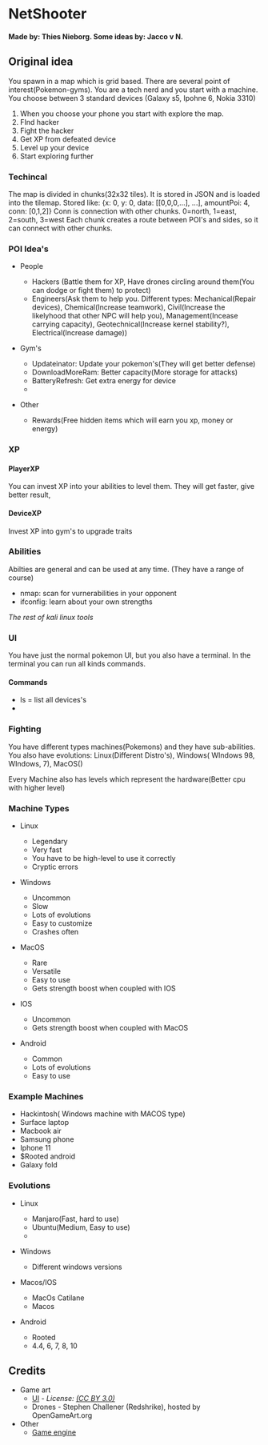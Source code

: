# NetShooter
#### Made by: Thies Nieborg. Some ideas by: Jacco v N.

## Original idea
You spawn in a map which is grid based. There are several point of interest(Pokemon-gyms).
You are a tech nerd and you start with a machine. You choose between 3 standard devices (Galaxy s5, Ipohne 6, Nokia 3310)
1. When you choose your phone you start with explore the map.
2. FInd hacker
3. Fight the hacker
4. Get XP from defeated device
5. Level up your device
6. Start exploring further

### Techincal
The map is divided in chunks(32x32 tiles). It is stored in JSON and is loaded into the tilemap.
Stored like: {x: 0, y: 0, data: [[0,0,0,...], ...], amountPoi: 4, conn: [0,1,2]}
Conn is connection with other chunks. 0=north, 1=east, 2=south, 3=west
Each chunk creates a route between POI's and sides, so it can connect with other chunks.


### POI Idea's
* People
  * Hackers (Battle them for XP, Have drones circling around them(You can dodge or fight them) to protect)
  * Engineers(Ask them to help you. Different types: Mechanical(Repair devices), Chemical(Increase teamwork), Civil(Increase the likelyhood that other NPC will help you), Management(Incease carrying capacity), Geotechnical(Increase kernel stability?), Electrical(Increase damage))
  
* Gym's
  * Updateinator: Update your pokemon's(They will get better defense)
  * DownloadMoreRam: Better capacity(More storage for attacks)
  * BatteryRefresh: Get extra energy for device
  * 

* Other
  * Rewards(Free hidden items which will earn you xp, money or energy)


### XP
#### PlayerXP
You can invest XP into your abilities to level them. They will get faster, give better result, 

#### DeviceXP
Invest XP into gym's to upgrade traits

### Abilities
Abilties are general and can be used at any time. (They have a range of course)
* nmap: scan for vurnerabilities in your opponent
* ifconfig: learn about your own strengths

*The rest of kali linux tools*

### UI
You have just the normal pokemon UI, but you also have a terminal.
In the terminal you can run all kinds commands.
#### Commands
* ls = list all devices's
* 

### Fighting
You have different types machines(Pokemons) and they have sub-abilities.
You also have evolutions: Linux(Different Distro's), Windows( WIndows 98, WIndows, 7), MacOS()

Every Machine also has levels which represent the hardware(Better cpu with higher level)

### Machine Types
* Linux
    * Legendary
    * Very fast
    * You have to be high-level to use it correctly
    * Cryptic errors

* Windows
    * Uncommon
    * Slow
    * Lots of evolutions
    * Easy to customize
    * Crashes often

* MacOS
    * Rare
    * Versatile
    * Easy to use
    * Gets strength boost when coupled with IOS
   
 * IOS
    * Uncommon
    * Gets strength boost when coupled with MacOS
    
* Android
    * Common
    * Lots of evolutions
    * Easy to use
    
### Example Machines
* Hackintosh( Windows machine with MACOS type)
* Surface laptop
* Macbook air
* Samsung phone
* Iphone 11
* $Rooted android
* Galaxy fold


### Evolutions
* Linux
    * Manjaro(Fast, hard to use)
    * Ubuntu(Medium, Easy to use)
    * 

* Windows
    * Different windows versions
    
* Macos/IOS
    * MacOs Catilane
    * Macos
    
* Android
    * Rooted
    * 4.4, 6, 7, 8, 10
    

## Credits
* Game art
    * [UI](https://lucapixel.itch.io/ultimate-kit-pixel-art) - *License: [(CC BY 3.0)](https://creativecommons.org/licenses/by/3.0/)*
    * Drones - Stephen Challener (Redshrike), hosted by OpenGameArt.org
* Other
    * [Game engine](http://godotengine.org/)
